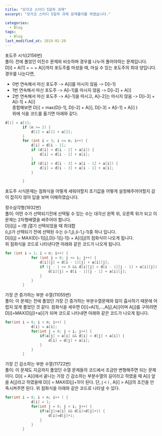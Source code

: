 ```yaml
---
title: "모각코 스터디 5일차 과제"
excerpt: "모각코 스터디 5일차 과제 문제풀이를 하였습니다."

categories:
  - Blog
tags:
  - Blog
last_modified_at: 2019-01-20
---
```

포도주 시식(2156번)  
풀이: 전에 풀었던 이친수 문제와 비슷하며 경우를 나누어 풀어야하는 문제입니다.  
D[i] = A[1] + ~ + A[i]까지 포도주를 마셨을 때, 마실 수 있는 포도주의 최대 양입니다.  
경우를 나눈다면,  
- 0번 연속해서 마신 포도주 -> A[i]를 마시지 않음 -> D[i-1]  
- 1번 연속해서 마신 포도주 -> A[i-1]를 마시지 않음 -> D[i-2] + A[i]  
- 2번 연속해서 마신 포도주 -> A[i-1]을 마시고, A[i-2]는 마시지 않음 -> D[i-3] + A[i-1] + A[i]  
종합해보면 D[i] = max(D[i-1], D[i-2] + A[i], D[i-3] + A[i-1] + A[i] )  
위에 식을 코드를 옮기면 아래와 같다.  
~~~java  
d[1] = a[1];  
		if (n >= 2) {  
			d[2] = a[1] + a[2];  
		}  
		for (int i = 3; i <= n; i++) {  
			d[i] = d[i - 1];  
			if (d[i] < d[i - 2] + a[i]) {  
				d[i] = d[i - 2] + a[i];  
			}  
			if (d[i] < d[i - 3] + a[i - 1] + a[i]) {  
				d[i] = d[i - 3] + a[i - 1] + a[i];  
			}  

		}  
~~~
포도주 시식문제는 점화식을 어떻게 세워야할지 초기값을 어떻게 설정해주어야할지 감이 잡히지 않아 답을 보며 이해하였습니다.  


정수삼각형(1932번)  
풀이: 어떤 수가 선택되기전에 선택될 수 있는 수는 대각선 왼쪽 위, 오른쪽 위가 되고 이 문제는 2차형배열을 써주어야 합니다.  
D[i][j] = i행 j열기 선택되었을 때 최대합  
(i,j)가 선택되기 전에 선택된 수는 (i-1,j),(i-1,j-1)중 하나 입니다.  
D[i][j] = MAX(D[i-1][j],D[i-1][j-1]) + A[i][j]의 점화식이 나오게 됩니다.  
위 점화식을 코드로 나타낸다면 아래와 같은 코드가 나오게 됩니다.  
~~~java  
for (int i = 1; i < n; i++) {
			for (int j = 0; j <= i; j++) {
				d[i][j] = d[i - 1][j] + a[i][j];
				if (j - 1 >= 0 && d[i][j] < d[i - 1][j - 1] + a[i][j]) {
					d[i][j] = d[i - 1][j - 1] + a[i][j];
				}
			}
		}
~~~  


  
가장 큰 증가하는 부분 수열(11055번)  
풀이: 이 문제는 전에 풀었던 가장 긴 증가하는 부분수열문제와 많이 흡사하기 때문에 어렵지 않게 풀었던 것 같다. 점화식을 세우면 D[i]=A[1],...,A[j],A[i]이며 A[j]를 구하려면 D[i]=MAX(D[j])+a[i]가 되며 코드로 나타내면 아래와 같은 코드가 나오게 됩니다.  
~~~java  
for(int i = 0; i < n; i++) {
			d[i] = a[i];
			for(int j = 0; j < i; j++) {
				if(a[j] < a[i] && d[i] < d[j] + a[i]) {
					d[i] = d[j] + a[i];
				}
			}
		}  
~~~  



가장 긴 감소하는 부분 수열(11722번)  
풀이: 이 문제도 지금까지 풀었던 수열 문제들의 코드에서 조금만 변형해주면 되는 문제이다. D[i] = A[i]에서 끝나는 가장 긴 감소하는 부분수열의 길이라고 하였을 때 A[i] 앞을 A[j]라고 하였을때 D[i] = MAX(D[j]+1)이 된다. 단, j < i , A[i] > A[j]의 조건을 만족시켜주면 된다. 위 점화식을 아래와 같은 코드로 나타낼 수 있다.  
~~~java  
for(int i = 0; i < n; i++ ) {
			d[i] = 1;
			for(int j = 0; j < i; j++) {
				if(a[j]>a[i] && d[i]<d[j]+1) {
					d[i]=d[j]+1;
				}
			}
		}  
~~~  
